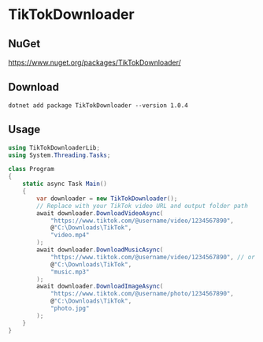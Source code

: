 # TikTokDownloader

## NuGet
https://www.nuget.org/packages/TikTokDownloader/

## Download
```dotnet add package TikTokDownloader --version 1.0.4```

## Usage

```csharp
using TikTokDownloaderLib;
using System.Threading.Tasks;

class Program
{
    static async Task Main()
    {
        var downloader = new TikTokDownloader();
        // Replace with your TikTok video URL and output folder path
        await downloader.DownloadVideoAsync(
            "https://www.tiktok.com/@username/video/1234567890", 
            @"C:\Downloads\TikTok", 
            "video.mp4"
        );
        await downloader.DownloadMusicAsync(
            "https://www.tiktok.com/@username/video/1234567890", // or photo
            @"C:\Downloads\TikTok",
            "music.mp3"
        );
        await downloader.DownloadImageAsync(
            "https://www.tiktok.com/@username/photo/1234567890", 
            @"C:\Downloads\TikTok", 
            "photo.jpg"
        );
    }
}
```
